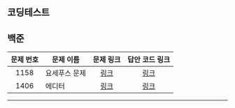 코딩테스트
----------

백준
------------
| 문제 번호 | 문제 이름 | 문제 링크 | 답안 코드 링크 |
|:---:|---|:---:|:---:|
| 1158 | 요세푸스 문제 | [링크](https://www.acmicpc.net/problem/1158) | [링크](https://github.com/nicky-day/CodingTest/blob/main/src/main/java/org/example/list/boj/003-%EC%9A%94%EC%84%B8%ED%91%B8%EC%8A%A4_%EB%AC%B8%EC%A0%9C.java) |
| 1406 | 에디터 | [링크](https://www.acmicpc.net/problem/1406) | [링크](https://github.com/nicky-day/CodingTest/blob/main/src/main/java/org/example/list/boj/004-%EC%97%90%EB%94%94%ED%84%B0.java) |
----------
